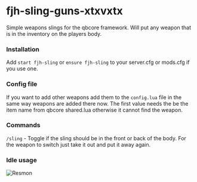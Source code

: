 # fjh-sling-guns-xtxvxtx
Simple weapons slings for the qbcore framework. Will put any weapon that is in the inventory on the players body.

### Installation

Add ``start fjh-sling`` or ``ensure fjh-sling`` to your server.cfg or mods.cfg if you use one.

### Config file
If you want to add other weapons add them to the `config.lua` file in the same way weapons are added there now. The first value needs the be the item name from qbcore shared.lua otherwise it cannot find the weapon.

### Commands
`/sling` - Toggle if the sling should be in the front or back of the body. For the weapon to switch just take it out and put it away again.

### Idle usage
![Resmon](https://i.imgur.com/D3mqhNe.png)
